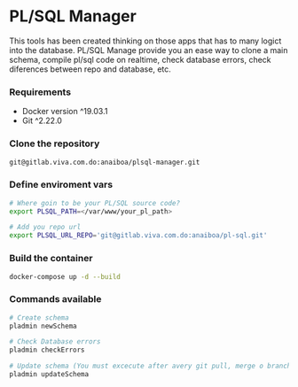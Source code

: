 # PL/SQL Manager
This tools has been created thinking on those apps that has to many logict into the database.
PL/SQL Manage provide you an ease way to clone a main schema, compile pl/sql code on realtime, check database errors, check diferences between repo and database, etc.

### Requirements
- Docker version ^19.03.1
- Git ^2.22.0

### Clone the repository
```sh
git@gitlab.viva.com.do:anaiboa/plsql-manager.git
```

### Define enviroment vars
```sh
# Where goin to be your PL/SQL source code? 
export PLSQL_PATH=</var/www/your_pl_path>

# Add you repo url
export PLSQL_URL_REPO='git@gitlab.viva.com.do:anaiboa/pl-sql.git'
```

### Build the container
```sh
docker-compose up -d --build
```

### Commands available
```sh
# Create schema
pladmin newSchema

# Check Database errors
pladmin checkErrors

# Update schema (You must excecute after avery git pull, merge o branch changed)
pladmin updateSchema
```

